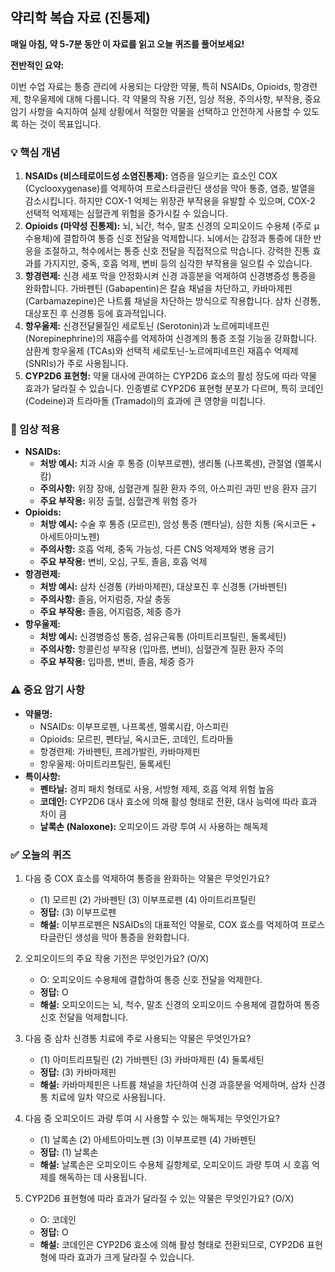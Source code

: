 ## 약리학 복습 자료 (진통제)

**매일 아침, 약 5-7분 동안 이 자료를 읽고 오늘 퀴즈를 풀어보세요!**

**전반적인 요약:**

이번 수업 자료는 통증 관리에 사용되는 다양한 약물, 특히 NSAIDs, Opioids, 항경련제, 항우울제에 대해 다룹니다. 각 약물의 작용 기전, 임상 적용, 주의사항, 부작용, 중요 암기 사항을 숙지하여 실제 상황에서 적절한 약물을 선택하고 안전하게 사용할 수 있도록 하는 것이 목표입니다.

### 💡 핵심 개념

1.  **NSAIDs (비스테로이드성 소염진통제):** 염증을 일으키는 효소인 COX (Cyclooxygenase)를 억제하여 프로스타글란딘 생성을 막아 통증, 염증, 발열을 감소시킵니다. 하지만 COX-1 억제는 위장관 부작용을 유발할 수 있으며, COX-2 선택적 억제제는 심혈관계 위험을 증가시킬 수 있습니다.
2.  **Opioids (마약성 진통제):** 뇌, 뇌간, 척수, 말초 신경의 오피오이드 수용체 (주로 μ 수용체)에 결합하여 통증 신호 전달을 억제합니다. 뇌에서는 감정과 통증에 대한 반응을 조절하고, 척수에서는 통증 신호 전달을 직접적으로 막습니다. 강력한 진통 효과를 가지지만, 중독, 호흡 억제, 변비 등의 심각한 부작용을 일으킬 수 있습니다.
3.  **항경련제:** 신경 세포 막을 안정화시켜 신경 과흥분을 억제하여 신경병증성 통증을 완화합니다. 가바펜틴 (Gabapentin)은 칼슘 채널을 차단하고, 카바마제핀 (Carbamazepine)은 나트륨 채널을 차단하는 방식으로 작용합니다. 삼차 신경통, 대상포진 후 신경통 등에 효과적입니다.
4.  **항우울제:** 신경전달물질인 세로토닌 (Serotonin)과 노르에피네프린 (Norepinephrine)의 재흡수를 억제하여 신경계의 통증 조절 기능을 강화합니다. 삼환계 항우울제 (TCAs)와 선택적 세로토닌-노르에피네프린 재흡수 억제제 (SNRIs)가 주로 사용됩니다.
5.  **CYP2D6 표현형:** 약물 대사에 관여하는 CYP2D6 효소의 활성 정도에 따라 약물 효과가 달라질 수 있습니다. 인종별로 CYP2D6 표현형 분포가 다르며, 특히 코데인 (Codeine)과 트라마돌 (Tramadol)의 효과에 큰 영향을 미칩니다.

### 🏥 임상 적용

*   **NSAIDs:**
    *   **처방 예시:** 치과 시술 후 통증 (이부프로펜), 생리통 (나프록센), 관절염 (멜록시캄)
    *   **주의사항:** 위장 장애, 심혈관계 질환 환자 주의, 아스피린 과민 반응 환자 금기
    *   **주요 부작용:** 위장 출혈, 심혈관계 위험 증가
*   **Opioids:**
    *   **처방 예시:** 수술 후 통증 (모르핀), 암성 통증 (펜타닐), 심한 치통 (옥시코돈 + 아세트아미노펜)
    *   **주의사항:** 호흡 억제, 중독 가능성, 다른 CNS 억제제와 병용 금기
    *   **주요 부작용:** 변비, 오심, 구토, 졸음, 호흡 억제
*   **항경련제:**
    *   **처방 예시:** 삼차 신경통 (카바마제핀), 대상포진 후 신경통 (가바펜틴)
    *   **주의사항:** 졸음, 어지럼증, 자살 충동
    *   **주요 부작용:** 졸음, 어지럼증, 체중 증가
*   **항우울제:**
    *   **처방 예시:** 신경병증성 통증, 섬유근육통 (아미트리프틸린, 둘록세틴)
    *   **주의사항:** 항콜린성 부작용 (입마름, 변비), 심혈관계 질환 환자 주의
    *   **주요 부작용:** 입마름, 변비, 졸음, 체중 증가

### ⚠️ 중요 암기 사항

*   **약물명:**
    *   NSAIDs: 이부프로펜, 나프록센, 멜록시캄, 아스피린
    *   Opioids: 모르핀, 펜타닐, 옥시코돈, 코데인, 트라마돌
    *   항경련제: 가바펜틴, 프레가발린, 카바마제핀
    *   항우울제: 아미트리프틸린, 둘록세틴
*   **특이사항:**
    *   **펜타닐:** 경피 패치 형태로 사용, 서방형 제제, 호흡 억제 위험 높음
    *   **코데인:** CYP2D6 대사 효소에 의해 활성 형태로 전환, 대사 능력에 따라 효과 차이 큼
    *   **날록손 (Naloxone):** 오피오이드 과량 투여 시 사용하는 해독제

### ✅ 오늘의 퀴즈

1.  다음 중 COX 효소를 억제하여 통증을 완화하는 약물은 무엇인가요?
    *   (1) 모르핀 (2) 가바펜틴 (3) 이부프로펜 (4) 아미트리프틸린
    *   **정답:** (3) 이부프로펜
    *   **해설:** 이부프로펜은 NSAIDs의 대표적인 약물로, COX 효소를 억제하여 프로스타글란딘 생성을 막아 통증을 완화합니다.

2.  오피오이드의 주요 작용 기전은 무엇인가요? (O/X)
    *   O: 오피오이드 수용체에 결합하여 통증 신호 전달을 억제한다.
    *   **정답:** O
    *   **해설:** 오피오이드는 뇌, 척수, 말초 신경의 오피오이드 수용체에 결합하여 통증 신호 전달을 억제합니다.

3.  다음 중 삼차 신경통 치료에 주로 사용되는 약물은 무엇인가요?
    *   (1) 아미트리프틸린 (2) 가바펜틴 (3) 카바마제핀 (4) 둘록세틴
    *   **정답:** (3) 카바마제핀
    *   **해설:** 카바마제핀은 나트륨 채널을 차단하여 신경 과흥분을 억제하며, 삼차 신경통 치료에 일차 약으로 사용됩니다.

4.  다음 중 오피오이드 과량 투여 시 사용할 수 있는 해독제는 무엇인가요?
    *   (1) 날록손 (2) 아세트아미노펜 (3) 이부프로펜 (4) 가바펜틴
    *   **정답:** (1) 날록손
    *   **해설:** 날록손은 오피오이드 수용체 길항제로, 오피오이드 과량 투여 시 호흡 억제를 해독하는 데 사용됩니다.

5.  CYP2D6 표현형에 따라 효과가 달라질 수 있는 약물은 무엇인가요? (O/X)
    *   O: 코데인
    *   **정답:** O
    *   **해설:** 코데인은 CYP2D6 효소에 의해 활성 형태로 전환되므로, CYP2D6 표현형에 따라 효과가 크게 달라질 수 있습니다.